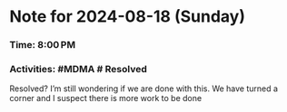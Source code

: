 # Note for 2024-08-18 (Sunday)
### Time: 8:00 PM
### Activities: #MDMA  # Resolved

Resolved? I’m still wondering if we are done with this. We have turned a corner and I suspect there is more work to be done
